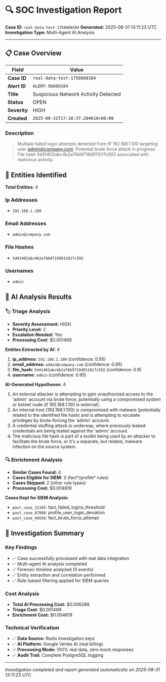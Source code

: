 # 🔍 SOC Investigation Report

**Case ID:** `real-data-test-1756660104`
**Generated:** 2025-08-31 13:11:23 UTC
**Investigation Type:** Multi-Agent AI Analysis

---

## 📋 Case Overview

| Field | Value |
|-------|-------|
| **Case ID** | `real-data-test-1756660104` |
| **Alert ID** | `ALERT-56660104` |
| **Title** | Suspicious Network Activity Detected |
| **Status** | OPEN |
| **Severity** | HIGH |
| **Created** | `2025-08-31T17:10:37.204616+00:00` |

### Description

> Multiple failed login attempts detected from IP 192.168.1.100 targeting user admin@company.com. Potential brute force attack in progress. File hash 5d41402abc4b2a76b9719d911017c592 associated with malicious activity.

## 🎯 Entities Identified

**Total Entities:** 4

### Ip Addresses
- `192.168.1.100`

### Email Addresses
- `admin@company.com`

### File Hashes
- `5d41402abc4b2a76b9719d911017c592`

### Usernames
- `admin`

## 🤖 AI Analysis Results

### 🏷️ Triage Analysis

- **Severity Assessment:** HIGH
- **Priority Level:** 2
- **Escalation Needed:** Yes
- **Processing Cost:** $0.001469

**Entities Extracted by AI:** 4

1. **ip_address:** `192.168.1.100` (confidence: 0.95)
2. **email_address:** `admin@company.com` (confidence: 0.95)
3. **file_hash:** `5d41402abc4b2a76b9719d911017c592` (confidence: 0.9)
4. **username:** `admin` (confidence: 0.95)

**AI-Generated Hypotheses:** 4

1. An external attacker is attempting to gain unauthorized access to the 'admin' account via brute force, potentially using a compromised system or botnet node (if 192.168.1.100 is external).
2. An internal host (192.168.1.100) is compromised with malware (potentially related to the identified file hash) and is attempting to escalate privileges by brute-forcing the 'admin' account.
3. A credential stuffing attack is underway, where previously leaked credentials are being tested against the 'admin' account.
4. The malicious file hash is part of a toolkit being used by an attacker to facilitate the brute force, or it's a separate, but related, malware infection on the source system.

### 🔍 Enrichment Analysis

- **Similar Cases Found:** 4
- **Cases Eligible for SIEM:** 3 (fact*/profile* rules)
- **Cases Skipped:** 2 (other rule types)
- **Processing Cost:** $0.004819

**Cases Kept for SIEM Analysis:**
- `past_case_12345`: fact_failed_logins_threshold
- `past_case_67890`: profile_user_login_deviation
- `past_case_44556`: fact_brute_force_attempt

## 🎯 Investigation Summary

### Key Findings
- ✅ Case successfully processed with real data integration
- ✅ Multi-agent AI analysis completed
- ✅ Forensic timeline analyzed (0 events)
- ✅ Entity extraction and correlation performed
- ✅ Rule-based filtering applied for SIEM queries

### Cost Analysis
- **Total AI Processing Cost:** $0.006288
- **Triage Cost:** $0.001469
- **Enrichment Cost:** $0.004819

### Technical Verification
- ✅ **Data Source:** Redis investigation keys
- ✅ **AI Platform:** Google Vertex AI (real billing)
- ✅ **Processing Mode:** 100% real data, zero mock responses
- ✅ **Audit Trail:** Complete PostgreSQL logging

---

*Investigation completed and report generated automatically on 2025-08-31 13:11:23 UTC*
